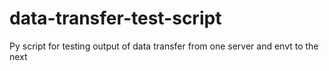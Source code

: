 # data-transfer-test-script
Py script for testing output of data transfer from one server and envt to the next
